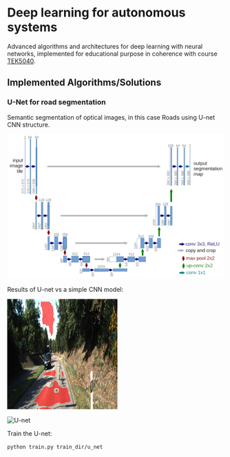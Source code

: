 # Deep learning for autonomous systems
Advanced algorithms and architectures for deep learning with neural networks, implemented for educational purpose in coherence with course [TEK5040](https://www.uio.no/studier/emner/matnat/its/TEK5040/).

## Implemented Algorithms/Solutions

### U-Net for road segmentation

Semantic segmentation of optical images, in this case Roads using U-net CNN structure.

![U-net model](./road_segmentation/Images/unet_model.png)

Results of U-net vs a simple CNN model:

![Simple CNN model](./road_segmentation/Images/simple_model.png)

![U-net](./road_segmentation/Images/unet.png.png)

Train the U-net: 
```bash
python train.py train_dir/u_net
```
